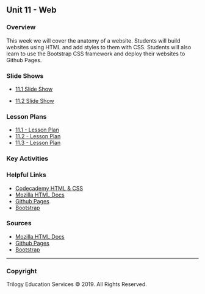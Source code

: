 ## Unit 11 - Web

### Overview

This week we will cover the anatomy of a website. Students will build websites using HTML and add styles to them with CSS. Students will also learn to use the Bootstrap CSS framework and deploy their websites to Github Pages.

### Slide Shows

* [11.1 Slide Show](https://drive.google.com/open?id=1lxy5fa6o05i5SA34xJuk7j0v0Ov5vpKkEinKP94WdQI)

* [11.2 Slide Show](https://drive.google.com/open?id=1f_LEya3idmfjoaG2-DpfAmkBbk3EAEImHDpUN2sOm6w)

### Lesson Plans

* [11.1 - Lesson Plan](1/LessonPlan.md)
* [11.2 - Lesson Plan](2/LessonPlan.md)
* [11.3 - Lesson Plan](3/LessonPlan.md)

### Key Activities

### Helpful Links

* [Codecademy HTML & CSS](https://www.codecademy.com/learn/web)
* [Mozilla HTML Docs](https://developer.mozilla.org/en-US/docs/Web/HTML)
* [Github Pages](https://pages.github.com/)
* [Bootstrap](https://getbootstrap.com/)

### Sources

* [Mozilla HTML Docs](https://developer.mozilla.org/en-US/docs/Web/HTML)
* [Github Pages](https://pages.github.com/)
* [Bootstrap](https://getbootstrap.com/)

- - -

### Copyright

Trilogy Education Services © 2019. All Rights Reserved.
